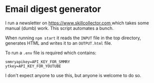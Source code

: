 # Email digest generator

I run a newsletter on [ https://www.skillcollector.com ]( https://www.skillcollector.com ) which takes some manual (dumb) work. This script automates a bunch.

When running `npm start` it reads the `INPUT` file in the top directory, generates HTML and writes it to an `OUTPUT.html` file.

To run a `.env` file is required which contains:

```
smmryapikey=API_KEY_FOR_SMMRY
ytkey=API_KEY_FOR_YOUTUBE
```

I don't expect anyone to use this, but anyone is welcome to do so.